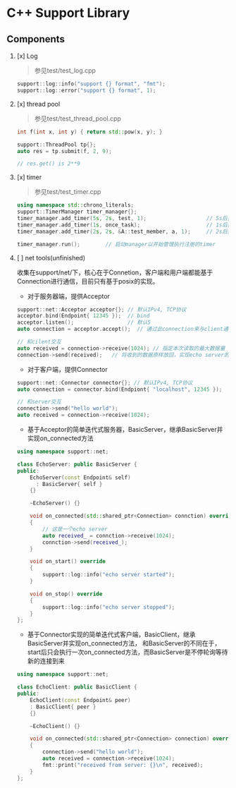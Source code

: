 # C++ Support Library

## Components

1. [x] Log
    > 参见test/test_log.cpp

    ```c++
    support::log::info("support {} format", "fmt");
    support::log::error("support {} format", 1);
    ```

2. [x] thread pool
    > 参见test/test_thread_pool.cpp

    ```c++
    int f(int x, int y) { return std::pow(x, y); }

    support::ThreadPool tp{};
    auto res = tp.submit(f, 2, 9);

    // res.get() is 2**9
    ```

3. [x] timer
    > 参见test/test_timer.cpp

    ```c++
    using namespace std::chrono_literals;
    support::TimerManager timer_manager{};
    timer_manager.add_timer(5s, 2s, test, 1);                   // 5s后执行test，且每隔2s再次执行
    timer_manager.add_timer(1s, once_task);                     // 1s后执行一次once_task
    timer_manager.add_timer(2s, 2s, &A::test_member, a, 1);     // 2s后执行类A的成员函数test_member，每隔2s再次执行

    timer_manager.run();        // 启动manager以开始管理执行注册的timer
    ```

4. [ ] net tools(unfinished)

    收集在support/net/下，核心在于Connetion，客户端和用户端都能基于Connection进行通信，目前只有基于posix的实现。

    - 对于服务器端，提供Acceptor

    ```c++
    support::net::Acceptor acceptor{}; // 默认IPv4, TCP协议
    acceptor.bind(Endpoint{ 12345 });  // bind
    acceptor.listen();                 // 默认5
    auto connection = acceptor.accept();  // 通过此connection来与client通信

    // 和cilent交互
    auto received = connection->receive(1024); // 指定本次读取的最大数据量
    connection->send(received);   // 将收到的数据原样放回，实现echo server的效果
    ```

    - 对于客户端，提供Connector

    ```c++
    support::net::Connector connector{}; // 默认IPv4, TCP协议
    auto connection = connector.bind(Endpiont{ "localhost", 12345 });  // 通过此connection来与server通信

    // 和server交互
    connection->send("hello world");
    auto received = connection->receive(1024);
    ```

    - 基于Acceptor的简单迭代式服务器，BasicServer，继承BasicServer并实现on_connected方法

    ```c++
    using namespace support::net;

    class EchoServer: public BasicServer {
    public:
        EchoServer(const Endpoint& self)
          : BasicServer{ self }
        {}

        ~EchoServer() {}

        void on_connected(std::shared_ptr<Connection> connction) override
        {
            // 这是一个echo server
            auto received_ = connction->receive(1024);
            connction->send(received_);
        }

        void on_start() override
        {
            support::log::info("echo server started");
        }

        void on_stop() override
        {
            support::log::info("echo server stopped");
        }
    };
    ```

    - 基于Connector实现的简单迭代式客户端，BasicClient，继承BasicServer并实现on_connected方法，
      和BasicServer的不同在于，start后只会执行一次on_connected方法，而BasicServer是不停轮询等待新的连接到来

    ```c++
    using namespace support::net;

    class EchoClient: public BasicClient {
    public:
        EchoClient(const Endpoint& peer)
        : BasicClient{ peer }
        {}

        ~EchoClient() {}

        void on_connected(std::shared_ptr<Connection> connection) override
        {
            connection->send("hello world");
            auto received = connection->receive(1024);
            fmt::print("received from server: {}\n", received);
        }
    };
    ```
